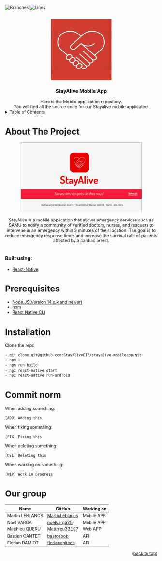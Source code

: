 ![Branches](./coverage/badge-branches.svg)
![Lines](./coverage/badge-lines.svg)
<div id="top"></div>
<br />
<div align="center">
  <a href="https://github.com/StayAliveEIP/stayalive-mobileapp">
    <img src="./assets/StayAlive-logo.png" alt="StayaliveLogo" width="200" height="200">
  </a>

<h3 align="center">StayAlive Mobile App</h3>
Here is the Mobile application repository.<br/> You will find all the source code for our Stayalive mobile application
</div>
<details>
  <summary>Table of Contents</summary>
  <ol>
    <li>
      <a href="#about-the-project">About The Project</a>
      <ul>
        <li><a href="#built-using">Built Using</a></li>
      </ul>
    </li>
    <li>
        <a href="#prerequisites">Prerequisites</a>
    </li>
    <li>
        <a href="#installation">Installation</a>
    </li>    
    <li>
    <a href="#commit-norm">Commit norm</a>
    </li>
    <li> 
    <a href="#our-group">Our group</a>
    </li>

</ol>
</details>

# About The Project

<div align="center">
    <img src="./assets/StayAliveMainPage.png" alt="Logo" width="400" height="230">
</div>

<p align="center">
StayAlive is a mobile application that allows emergency services such as SAMU to notify a community of verified doctors, nurses, and rescuers to intervene in an emergency within 3 minutes of their location. The goal is to reduce emergency response times and increase the survival rate of patients affected by a cardiac arrest.    <br />
<br/>
</p>

### Built using:

- [React-Native](https://reactnative.dev)

# Prerequisites

- [Node.JS(Version 14.x.x and newer)](https://nodejs.org/en)
- [npm](https://www.npmjs.com)
- [React Native CLI](https://reactnative.dev/docs/environment-setup)

# Installation

Clone the repo

```sh
- git clone git@github.com:StayAliveEIP/stayalive-mobileapp.git
- npm i
- npm run build
- npx react-native start
- npx react-native run-android
```

# Commit norm

When adding something:

```sh
[ADD] Adding this
```

When fixing something:

```sh
[FIX] Fixing this
```

When deleting something:

```sh
[DEL] Deleting this
```

When working on something:

```sh
[WIP] Work in progress
```

# Our group

| Name            | GitHub                 | Working on |
| --------------- | ---------------------- |------------|
| Martin LEBLANCS | [MartinLeblancs][GhML] | Mobile APP |
| Noel VARGA      | [noelvarga25][GhNV]    | Mobile APP |
| Matthieu QUERU  | [Matthieu33197][GhMQ]  | Web APP    |
| Bastien CANTET  | [bastosbob][GhBC]      | API        |
| Florian DAMIOT  | [florianepitech][GhFD] | API        |

[//]: # "These are the links used above"
[GhML]: https://github.com/MartinLeblancs
[GhMQ]: https://github.com/Matthieu33197
[GhNV]: https://github.com/noelvarga25
[GhBC]: https://github.com/bastosbob
[GhFD]: https://github.com/florianepitech

<p align="right">(<a href="#top">back to top</a>)</p>
